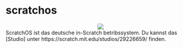 # scratchos
<div style="text-align: center">
  <img src="https://cdn2.scratch.mit.edu/get_image/gallery/29226659_200x130.png">
</div>
ScratchOS ist das deutsche in-Scratch betribssystem. Du kannst das [Studio] unter https://scratch.mit.edu/studios/29226659/ finden.




[Studio]: https://scratch.mit.edu/studios/29226659/
[logo]: https://cdn2.scratch.mit.edu/get_image/gallery/29226659_200x130.png
